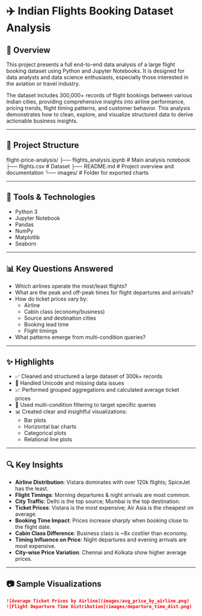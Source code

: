 # ✈️ Indian Flights Booking Dataset Analysis

## 🧠 Overview

This project presents a full end-to-end data analysis of a large flight booking dataset using Python and Jupyter Notebooks. It is designed for data analysts and data science enthusiasts, especially those interested in the aviation or travel industry.

The dataset includes 300,000+ records of flight bookings between various Indian cities, providing comprehensive insights into airline performance, pricing trends, flight timing patterns, and customer behavior. This analysis demonstrates how to clean, explore, and visualize structured data to derive actionable business insights.

---

## 📁 Project Structure
flight-price-analysis/
├── flights_analysis.ipynb         # Main analysis notebook
├── flights.csv                    # Dataset 
├── README.md                      # Project overview and documentation
└── images/                        # Folder for exported charts 


---

## 🔧 Tools & Technologies

- Python 3
- Jupyter Notebook
- Pandas
- NumPy
- Matplotlib
- Seaborn

---

## 📊 Key Questions Answered

- Which airlines operate the most/least flights?
- What are the peak and off-peak times for flight departures and arrivals?
- How do ticket prices vary by:
  - Airline
  - Cabin class (economy/business)
  - Source and destination cities
  - Booking lead time
  - Flight timings
- What patterns emerge from multi-condition queries?

---

## ✨ Highlights

- ✅ Cleaned and structured a large dataset of 300k+ records
- 🧹 Handled Unicode and missing data issues
- 📈 Performed grouped aggregations and calculated average ticket prices
- 🎯 Used multi-condition filtering to target specific queries
- 📊 Created clear and insightful visualizations:
  - Bar plots
  - Horizontal bar charts
  - Categorical plots
  - Relational line plots

---

## 🔍 Key Insights

- **Airline Distribution**: Vistara dominates with over 120k flights; SpiceJet has the least.
- **Flight Timings**: Morning departures & night arrivals are most common.
- **City Traffic**: Delhi is the top source; Mumbai is the top destination.
- **Ticket Prices**: Vistara is the most expensive; Air Asia is the cheapest on average.
- **Booking Time Impact**: Prices increase sharply when booking close to the flight date.
- **Cabin Class Difference**: Business class is ~8x costlier than economy.
- **Timing Influence on Price**: Night departures and evening arrivals are most expensive.
- **City-wise Price Variation**: Chennai and Kolkata show higher average prices.

---

## 📷 Sample Visualizations

```markdown
![Average Ticket Prices by Airline](images/avg_price_by_airline.png)
![Flight Departure Time Distribution](images/departure_time_dist.png)

